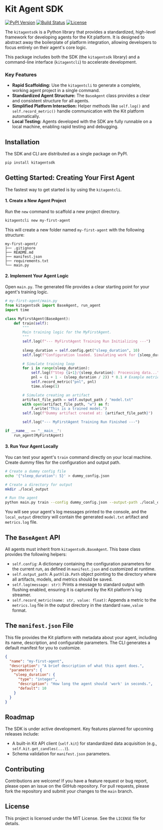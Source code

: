 # Kit Agent SDK

[![PyPI Version](https://img.shields.io/pypi/v/kitagentsdk.svg)](https://pypi.org/project/kitagentsdk/)
[![Build Status](https://img.shields.io/travis/com/your-org/kitagentsdk.svg)](https://travis-ci.com/your-org/kitagentsdk)
[![License](https://img.shields.io/badge/License-MIT-blue.svg)](https://opensource.org/licenses/MIT)

The `kitagentsdk` is a Python library that provides a standardized, high-level framework for developing agents for the Kit platform. It is designed to abstract away the boilerplate of platform integration, allowing developers to focus entirely on their agent's core logic.

This package includes both the SDK (the `kitagentsdk` library) and a command-line interface (`kitagentcli`) to accelerate development.

### Key Features

*   **Rapid Scaffolding:** Use the `kitagentcli` to generate a complete, working agent project in a single command.
*   **Standardized Agent Structure:** The `BaseAgent` class provides a clear and consistent structure for all agents.
*   **Simplified Platform Interaction:** Helper methods like `self.log()` and `self.record_metric()` handle communication with the Kit platform automatically.
*   **Local Testing:** Agents developed with the SDK are fully runnable on a local machine, enabling rapid testing and debugging.

## Installation

The SDK and CLI are distributed as a single package on PyPI.

```bash
pip install kitagentsdk
```

## Getting Started: Creating Your First Agent

The fastest way to get started is by using the `kitagentcli`.

#### 1. Create a New Agent Project

Run the `new` command to scaffold a new project directory.

```bash
kitagentcli new my-first-agent
```

This will create a new folder named `my-first-agent` with the following structure:

```
my-first-agent/
├── .gitignore
├── README.md
├── manifest.json
├── requirements.txt
└── main.py
```

#### 2. Implement Your Agent Logic

Open `main.py`. The generated file provides a clear starting point for your agent's training logic.

```python
# my-first-agent/main.py
from kitagentsdk import BaseAgent, run_agent
import time

class MyFirstAgent(BaseAgent):
    def train(self):
        """
        Main training logic for the MyFirstAgent.
        """
        self.log(f"--- MyFirstAgent Training Run Initializing ---")
        
        sleep_duration = self.config.get("sleep_duration", 10)
        self.log(f"Configuration loaded. Simulating work for {sleep_duration} seconds.")

        # Simulate training loop
        for i in range(sleep_duration):
            self.log(f"Step {i+1}/{sleep_duration}: Processing data...")
            pnl = (i + 1 - (sleep_duration / 2)) * 0.1 # Example metric
            self.record_metric("pnl", pnl)
            time.sleep(1)

        # Simulate creating an artifact
        artifact_file_path = self.output_path / "model.txt"
        with open(artifact_file_path, "w") as f:
            f.write("This is a trained model.")
        self.log(f"Dummy artifact created at: {artifact_file_path}")

        self.log("--- MyFirstAgent Training Run Finished ---")

if __name__ == "__main__":
    run_agent(MyFirstAgent)
```

#### 3. Run Your Agent Locally

You can test your agent's `train` command directly on your local machine. Create dummy files for the configuration and output path.

```bash
# Create a dummy config file
echo '{"sleep_duration": 5}' > dummy_config.json

# Create a directory for output
mkdir ./local_output

# Run the agent
python main.py train --config dummy_config.json --output-path ./local_output
```

You will see your agent's log messages printed to the console, and the `local_output` directory will contain the generated `model.txt` artifact and `metrics.log` file.

## The `BaseAgent` API

All agents must inherit from `kitagentsdk.BaseAgent`. This base class provides the following helpers:

*   `self.config`: A dictionary containing the configuration parameters for the current run, as defined in `manifest.json` and customized at runtime.
*   `self.output_path`: A `pathlib.Path` object pointing to the directory where all artifacts, models, and metrics should be saved.
*   `self.log(message: str)`: Prints a message to standard output with flushing enabled, ensuring it is captured by the Kit platform's log streamer.
*   `self.record_metric(name: str, value: float)`: Appends a metric to the `metrics.log` file in the output directory in the standard `name,value` format.

## The `manifest.json` File

This file provides the Kit platform with metadata about your agent, including its name, description, and configurable parameters. The CLI generates a default manifest for you to customize.

```json
{
  "name": "my-first-agent",
  "description": "A brief description of what this agent does.",
  "parameters": {
    "sleep_duration": {
      "type": "integer",
      "description": "How long the agent should 'work' in seconds.",
      "default": 10
    }
  }
}
```

## Roadmap

The SDK is under active development. Key features planned for upcoming releases include:
*   A built-in Kit API client (`self.kit`) for standardized data acquisition (e.g., `self.kit.get_candles(...)`).
*   Schema validation for `manifest.json` parameters.

## Contributing

Contributions are welcome! If you have a feature request or bug report, please open an issue on the GitHub repository. For pull requests, please fork the repository and submit your changes to the `main` branch.

## License

This project is licensed under the MIT License. See the `LICENSE` file for details.
```